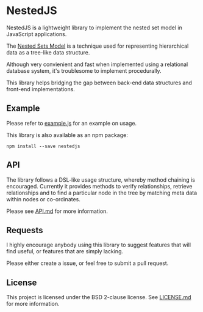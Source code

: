 NestedJS
========

NestedJS is a lightweight library to implement the nested set model 
in JavaScript applications. 

The [Nested Sets Model](https://en.wikipedia.org/wiki/Nested_set_model)
is a technique used for representing hierarchical data as a tree-like data
structure.

Although very convienient and fast when implemented using a relational 
database system, it's troublesome to implement procedurally.

This library helps bridging the gap between back-end data structures
and front-end implementations. 

Example
----
Please refer to [example.js](example.js) for an example on usage.

This library is also available as an npm package:
```
npm install --save nestedjs
```

API
----
The library follows a DSL-like usage structure, whereby method chaining
is encouraged. Currently it provides methods to verify relationships,
retrieve relationships and to find a particular node in the tree
by matching meta data within nodes or co-ordinates.

Please see [API.md](API.md) for more information.

Requests
----
I highly encourage anybody using this library to suggest features
that will find useful, or features that are simply lacking.

Please either create a issue, or feel free to submit a pull request.

License
----
This project is licensed under the BSD 2-clause license.
See [LICENSE.md](LICENSE.md) for more information.
